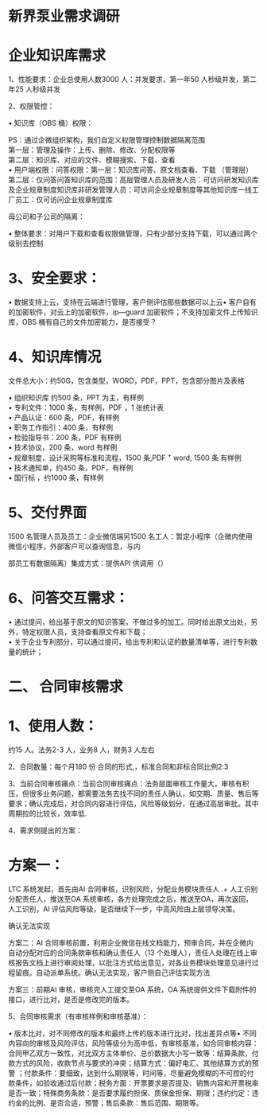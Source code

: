 # 新界泵业需求调研  

# 企业知识库需求  

1、性能要求：企业总使用人数3000 人：并发要求，第一年50 人秒级并发，第二年25 人秒级并发  

2、权限管控：  

$\bullet$ 知识库（OBS 桶）权限：  

PS：通过企微组织架构，我们自定义权限管理控制数据隔离范围  
第一层：管理及操作：上传、删除、修改、分配权限等  
第二层：知识库、对应的文件、模糊搜索、下载、查看  
$\bullet$ 用户端权限：问答权限：第一层：知识库问答、原文档查看、下载 （管理层）第二层：仅问答问答知识库的范围：高层管理人员及研发人员：可访问研发知识库及企业规章制度知识库非研发管理人员：可访问企业规章制度等其他知识库一线工厂员工：仅可访问企业规章制度库  

母公司和子公司的隔离：  

$\bullet$ 整体要求：对用户下载和查看权限做管理，只有少部分支持下载，可以通过两个级别去控制  

# 3、安全要求：  

$\bullet$ 数据支持上云，支持在云端进行管理，客户侧评估那些数据可以上云$\bullet$ 客户自有的加密软件，对云上的加密软件，ip—guard 加密软件；不支持加密文件上传知识库，OBS 桶有自己的文件加密能力，是否接受？  

# 4、知识库情况  

文件总大小：约50G，包含类型，WORD，PDF，PPT，包含部分图片及表格  

$\bullet$ 组织知识库 约500 条，PPT 为主，有样例  
$\bullet$ 专利文件：1000 条，有样例，PDF ，1 张统计表  
$\bullet$ 产品认证：600 条，PDF，有样例  
$\bullet$ 职务工作指引：400 条，有样例  
$\bullet$ 检验指导书：200 条，PDF 有样例  
$\bullet$ 技术协议，200 条，word 有样例  
$\bullet$ 规章制度，设计采购等标准和流程，1500 条,PDF $^ +$ word, 1500 条  有样例  
$\bullet$ 技术通知单，约450 条，PDF，有样例  
$\bullet$ 国行标 ，约1000 条，有样例  

# 5、交付界面  

1500 名管理人员及员工：企业微信端另1500 名工人：暂定小程序（企微内使用微信小程序，外部客户可以查询信息，与内  

部员工有数据隔离）集成方式：提供API 供调用（）  

# 6、问答交互需求：  

$\bullet$ 通过提问，给出基于原文的知识答案，不做过多的加工。同时给出原文出处，另外，特定权限人员，支持查看原文件和下载；  
$\bullet$ 关于企业专利部分，可以通过提问，给出专利和认证的数量清单等，进行专利数量的统计；  

# 二、 合同审核需求  

# 1、使用人数：  

约15 人。法务2-3 人，业务8 人，财务3 人左右  

2、合同数量：每个月180 份  合同的形式,，标准合同和非标合同比例2:3  

3、当前合同审核痛点：当前合同审核痛点：法务层面审核工作量大，审核有积压，但很多业务问题，都需要法务去找不同的责任人确认，如交期、质量、售后等要求；确认完成后，对合同内容进行评估，风险等级划分，在通过高层审批。其中周期拉的比较长，效率低.  

4、需求侧提出的方案：  

# 方案一：  

LTC 系统发起，首先由AI 合同审核，识别风险，分配业务模块责任人 $. +$ 人工识别分配责任人，推送至OA 系统审核，各方处理完成之后，推送至OA，再次返回，人工识别，AI 评估风险等级，是否继续下一步，中高风险由上层领导决策。  

确认无法实现  

方案二：AI 合同审核前置，利用企业微信在线文档能力，预审合同，并在企微内自动分配对应的合同条款审核和确认责任人（13 个处理人），责任人处理在线上审核报告文档上进行审阅处理，以批注方式给出意见，对各业务模块处理意见进行过程留痕。自动派单系统。确认无法实现，客户侧自己评估实现方法  

方案三：前期AI 审核，审核完人工提交至OA 系统，OA 系统提供文件下载附件的接口，进行比对，是否是修改完的版本。  

5、合同审核需求（有审核样例和审核基准）：  

$\bullet$ 版本比对，对不同修改的版本和最终上传的版本进行比对，找出差异点等$\bullet$ 不同内容向的审核及风险评估，风险等级分为高中低，有审核基准，如合同审核内容：合同甲乙双方一致性，对比双方主体单价、总价数据大小写一致等：结算条款，付款方式的风险，收款节点与要求的冲突；结算方式：偏好电汇、其他结算方式的预警 ；付款条件：要细致，达到什么期限等，时间等，尽量避免模糊的不可控的付款条件，如验收通过后付款；税务方面：开票要求是否提及、销售内容和开票税率是否一致；特殊商务条款：是否要求履约担保、质保金担保、期限；违约约定：违约金的比例、是否合适，预警；售后条款：售后范围、期限等。  